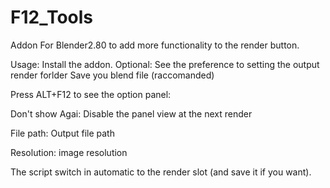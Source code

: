 # F12_Tools
Addon For Blender2.80 to add more functionality to the render button.

Usage:
Install the addon.
Optional: See the preference to setting the output render forlder
Save you blend file (raccomanded)

Press ALT+F12 to see the option panel:

Don't show Agai:
Disable the panel view at the next render

File path:
Output file path

Resolution:
image resolution

The script switch in automatic to the render slot (and save it if you want).
